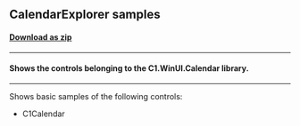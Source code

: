 ## CalendarExplorer samples
#### [Download as zip](https://grapecity.github.io/DownGit/#/home?url=https://github.com/GrapeCity/ComponentOne-WinUI-Samples/tree/master/Calendar/CalendarExplorer)
____
#### Shows the controls belonging to the C1.WinUI.Calendar library.
____
Shows basic samples of the following controls:

* C1Calendar
